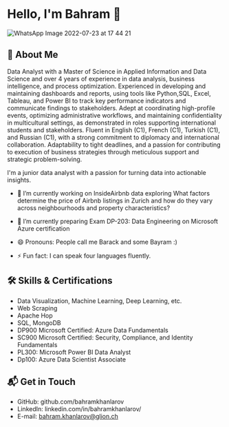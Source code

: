 # Hello, I'm Bahram 👋
![WhatsApp Image 2022-07-23 at 17 44 21](https://github.com/user-attachments/assets/038ac6a9-804d-4abe-96b6-d55a5e10734b)



## 🚀 About Me

Data Analyst with a Master of Science in Applied Information and Data Science and over 4 years of experience in data analysis, business intelligence, and process optimization. Experienced in developing and maintaining dashboards and reports, using tools like Python,SQL, Excel, Tableau, and Power BI to track key performance indicators and communicate findings to stakeholders. Adept at coordinating high-profile events, optimizing administrative workflows, and maintaining confidentiality in multicultural settings, as demonstrated in roles supporting international students and stakeholders. Fluent in English (C1), French (C1), Turkish (C1), and Russian (C1), with a strong commitment to diplomacy and international collaboration. Adaptability to tight deadlines, and a passion for contributing to execution of business strategies through meticulous support and strategic problem-solving. 


I'm a junior data analyst with a passion for turning data into actionable insights.

- 🔭 I’m currently working on InsideAirbnb data exploring What factors determine the price of Airbnb listings in Zurich and how do they vary across neighbourhoods and property characteristics?

- 🌱 I’m currently preparing Exam DP-203: Data Engineering on Microsoft Azure certification

- 😄 Pronouns: People call me Barack and some Bayram :)
- ⚡ Fun fact: I can speak four languages fluently.

## 🛠 Skills & Certifications
- Data Visualization, Machine Learning, Deep Learning, etc.
- Web Scraping
- Apache Hop
- SQL, MongoDB
- DP900 Microsoft Certified: Azure Data Fundamentals
- SC900 Microsoft Certified: Security, Compliance, and Identity Fundamentals
- PL300: Microsoft Power BI Data Analyst
- Dp100: Azure Data Scientist Associate


## 📬 Get in Touch

- GitHub: github.com/bahramkhanlarov
- LinkedIn: linkedin.com/in/bahramkhanlarov/
- E-mail: bahram.khanlarov@glion.ch
